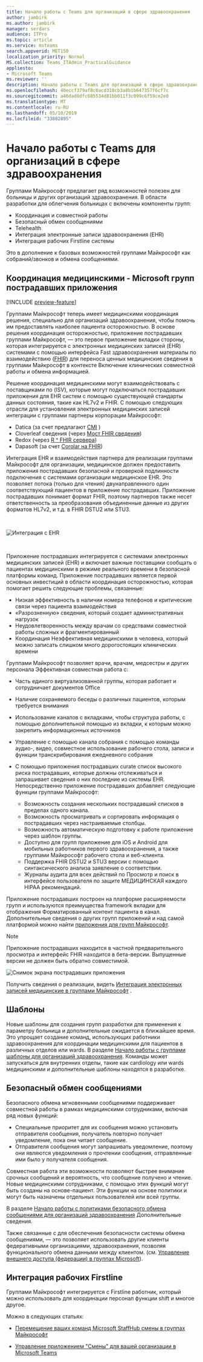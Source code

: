 ```yaml
---
title: Начало работы с Teams для организаций в сфере здравоохранения
author: jambirk
ms.author: jambirk
manager: serdars
audience: ITPro
ms.topic: article
ms.service: msteams
search.appverid: MET150
localization_priority: Normal
MS.collection: Teams_ITAdmin_PracticalGuidance
appliesto:
- Microsoft Teams
ms.reviewer: ''
description: Начало работы с Teams для организаций в сфере здравоохранения
ms.openlocfilehash: 40eccf379af8c0acd318cb3a8b1b647357f6cf7c
ms.sourcegitcommit: a46dad8dfc685534d81bb011f3c099c6f59ce2e0
ms.translationtype: MT
ms.contentlocale: ru-RU
ms.lasthandoff: 05/10/2019
ms.locfileid: "33882895"
---
```

# <a name="get-started-with-teams-for-healthcare-organizations"></a>Начало работы с Teams для организаций в сфере здравоохранения

Группами Майкрософт предлагает ряд возможностей полезен для больницы и других организаций здравоохранения. В области разработки для облегчения больницах с включены компоненты групп:

- Координация и совместной работы
- Безопасный обмен сообщениями
- Telehealth
- Интеграция электронные записи здравоохранения (EHR) 
- Интеграция рабочих Firstline системы 

Это в дополнение к базовых возможностей группами Майкрософт как собраний/звонков и обмена сообщениями. 

## <a name="care-coordination---microsoft-teams-patients-app"></a>Координация медицинскими - Microsoft групп пострадавших приложения

[!INCLUDE [preview-feature](../../includes/preview-feature.md)]

Группами Майкрософт теперь имеет медицинскими координация решения, специально для организаций здравоохранения, чтобы помочь им предоставлять наиболее пациента осторожностью. В основе решения координация осторожностью, приложение пострадавших группами Майкрософт, — это первое приложение вкладки стороны, которая интегрируется с электронных медицинских записей (EHR) системами с помощью интерфейса Fast здравоохранения материалы по взаимодействию ([FHIR](https://www.hl7.org/fhir/)) для переноса ценных медицинские сведения в группами Майкрософт в контексте Включение клинических совместной работы и обмена информацией.  

Решение координация медицинскими могут взаимодействовать с поставщиками по (ISV), которые могут подключаться пострадавших приложения для EHR систем с помощью существующей стандарты данных состояния, такие как HL7v2 и FHIR. С помощью следующих отрасли для установления электронных медицинских записей интеграции с группами партнеры корпорации Майкрософт:

- Datica (за счет предлагают [CMI](https://datica.com/compliant-managed-integration/) )
- Cloverleaf сведения (через [Мост FHIR сведения](https://pages.infor.com/hcl-infor-fhir-bridge-brochure.html))
- Redox (через [R ^ FHIR сервера](https://www.redoxengine.com/fhir/))
- Dapasoft (за счет [Corolar на FHIR](https://www.dapasoft.com/corolar-fhir-server-for-microsoft-teams/))

Интеграция EHR и взаимодействия партнера для реализации группами Майкрософт для организации, медицинское должен предоставить приложения пострадавших безопасной и проверкой подлинности подключения с системами организации медицинское EHR. Это позволяет потока (только для чтения) двунаправленного один соответствующий пациентов в приложение пострадавших. Приложение пострадавших понимает формат FHIR, поэтому партнеров также несет ответственность за преобразования объединенные данные из других форматов HL7v2, и т.д. в FHIR DSTU2 или STU3.

<br>

![Интеграция с EHR](../../media/ehr-1.png)

<br>

Приложение пострадавших интегрируется с системами электронных медицинских записей (EHR) и включает важные поставщики сообщать о пациентах медицинскими в режиме реального времени в безопасной платформы команд. Приложение пострадавших является первой основных инвестиций в области координация осторожностью, которая помогает решить следующие проблемы, связанные:

- Низкая эффективность в наличии номера телефонов и критические связи через пациента взаимодействия
- «Разрозненную» сведения, который создает административных нагрузок
- Неудовлетворенность между врачам со средствами совместной работы сложных и фрагментированный
- Координация Неэффективная медицинскими в человека, который можно записать слишком много дорогостоящих клинических времени

Группами Майкрософт позволяет врачи, врачам, медсестры и других персонала Эффективная совместная работа с:

- Часть единого виртуализованной группы, которая работает и сотрудничает документов Office
- Наличие сохраняемого беседы о различных пациентов, которым требуется внимания
- Использование каналов с вкладками, чтобы структура работы, с помощью дополнительной помощью из вкладки, к которым можно закрепить информационных источников
- Управление с помощью канала собрания с помощью команды аудио-, видео, совместное использование рабочего стола, записи и функции транскрибирования ежедневного собрания
- С помощью приложения пострадавших curate список высокого риска пострадавших, которые должны отслеживаться и запрашивает сведения о них последние из системы EHR. Непосредственно приложение пострадавших добавляет следующие функции группами Майкрософт:

    - Возможность создания нескольких пострадавший списков в пределах одного канала.
    - Возможность просматривать и сортировать информация о пострадавших через настраиваемые столбцы.
    - Возможность автоматическую подготовку к работе приложение через шаблон группы.
    - Доступно для групп приложение для iOS и Android для мобильных работников первого здравоохранения, а также группами Майкрософт рабочего стола и веб-клиента.
    - Поддержка FHIR DSTU2 и STU3 версии с помощью синтаксического анализа заявление о соответствии.
    - Журналы аудита для всех действий по Просмотр и поиск в интерфейсе пользователя по защите МЕДИЦИНСКАЯ каждого HIPAA рекомендаций.

Приложение пострадавших построен на платформе расширяемости групп и используются преимущества framework вкладки для отображения Форматированный контент пациента в канал. Дополнительные сведения о других групп приложений и над самой платформой можно найти [приложения для групп Майкрософт](/microsoftteams/platform/concepts/apps/apps-overview).  

> [!NOTE]
> Приложение пострадавших находится в частной предварительного просмотра и интерфейс FHIR находится в бета-версии. Выпущенные версии не должен быть обратно совместимой.

![Снимок экрана пострадавших приложения](../../media/ehr-2.png)

Получить сведения о реализации, видеть [Интеграция электронных записей медицинские в группами Майкрософт](patients-app.md) .

## <a name="templates"></a>Шаблоны

Новые шаблоны для создания групп разработки для применения к параметру больница и дополнительные ожидается в ближайшее время. Это упрощает создание команд, использующих работники здравоохранения для координации медицинскими для пациентов в различных отделов или wards. В разделе [Начало работы с группами шаблоны для организаций здравоохранения](healthcare-templates.md). Команды может запускаться для внутренних отделы, такие как cardiology или wards медицинскими и дополнительные шаблоны находятся в разработке.

## <a name="secure-messaging"></a>Безопасный обмен сообщениями

Безопасного обмена мгновенными сообщениями поддерживает совместной работы в рамках медицинскими сотрудниками, включая ряд новых функций:

- Специальные приоритет для их сообщения можно установить отправителя сообщения, получатель повторно получает уведомление, пока они читает сообщение.
- Отправителя сообщения могут запрашивать уведомление, поэтому они являются уведомления о прочтении сообщения, отправленные ими было у получателя сообщения.


Совместная работа эти возможности позволяют быстрее внимание срочных сообщений и вероятность, что сообщение получено и чтение. Новые медицинскими сотрудниками, с помощью этих функций могут быть созданы на основе-пациент. Эти функции на основе политики и могут быть назначены отдельных пользователей или всей группы.

В разделе [Начало работы с политиками безопасного обмена сообщениями для организаций здравоохранения](messaging-policies-hc.md) Дополнительные сведения.

Также связанные с для обеспечения безопасности системы обмена сообщениями, — это позволяет использовать другие клиенты федеративными организациями, здравоохранения, позволяя функционального обмена данными между клиентом. (см. [Управление внешнего доступа (федерации) в группах Microsoft](../../manage-external-access.md)).

## <a name="firstline-worker-integration"></a>Интеграция рабочих Firstline

Группами Майкрософт интегрируется с Firstline работник, который можно использовать для координации персонал функции shift и многое другое.

 Можно в следующих статьях:

- [Перемещение ваших команд Microsoft StaffHub смены в группах Майкрософт](../shifts/move-staffhub-teams-to-shifts-in-teams.md)

- [Управление приложением "Смены" для вашей организации в Microsoft Teams](../shifts/manage-the-shifts-app-for-your-organization-in-teams.md)
